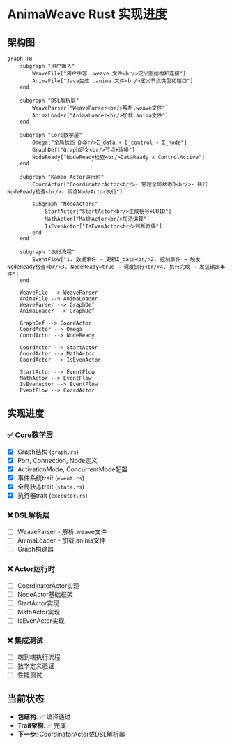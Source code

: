 # AnimaWeave Rust 实现进度

## 架构图

```mermaid
graph TB
    subgraph "用户输入"
        WeaveFile["用户手写 .weave 文件<br/>定义图结构和连接"]
        AnimaFile["Java生成 .anima 文件<br/>定义节点类型和端口"]
    end

    subgraph "DSL解析层"
        WeaveParser["WeaveParser<br/>解析.weave文件"]
        AnimaLoader["AnimaLoader<br/>加载.anima文件"]
    end

    subgraph "Core数学层"
        Omega["全局状态 Ω<br/>Σ_data + Σ_control + Σ_node"]
        GraphDef["Graph定义<br/>节点+连接"]
        NodeReady["NodeReady检查<br/>DataReady ∧ ControlActive"]
    end

    subgraph "Kameo Actor运行时"
        CoordActor["CoordinatorActor<br/>- 管理全局状态Ω<br/>- 执行NodeReady检查<br/>- 调度NodeActor执行"]
        
        subgraph "NodeActors"
            StartActor["StartActor<br/>生成信号+UUID"]
            MathActor["MathActor<br/>加法运算"]
            IsEvenActor["IsEvenActor<br/>判断奇偶"]
        end
    end

    subgraph "执行流程"
        EventFlow["1. 数据事件 → 更新Σ_data<br/>2. 控制事件 → 触发NodeReady检查<br/>3. NodeReady=true → 调度执行<br/>4. 执行完成 → 发送输出事件"]
    end

    WeaveFile --> WeaveParser
    AnimaFile --> AnimaLoader
    WeaveParser --> GraphDef
    AnimaLoader --> GraphDef
    
    GraphDef --> CoordActor
    CoordActor --> Omega
    CoordActor --> NodeReady
    
    CoordActor --> StartActor
    CoordActor --> MathActor  
    CoordActor --> IsEvenActor
    
    StartActor --> EventFlow
    MathActor --> EventFlow
    IsEvenActor --> EventFlow
    EventFlow --> CoordActor
```

## 实现进度

### ✅ Core数学层
- [x] Graph结构 (`graph.rs`)
- [x] Port, Connection, Node定义
- [x] ActivationMode, ConcurrentMode配置
- [x] 事件系统trait (`event.rs`)
- [x] 全局状态trait (`state.rs`) 
- [x] 执行器trait (`executor.rs`)

### ❌ DSL解析层
- [ ] WeaveParser - 解析.weave文件
- [ ] AnimaLoader - 加载.anima文件
- [ ] Graph构建器

### ❌ Actor运行时
- [ ] CoordinatorActor实现
- [ ] NodeActor基础框架
- [ ] StartActor实现
- [ ] MathActor实现
- [ ] IsEvenActor实现

### ❌ 集成测试
- [ ] 端到端执行流程
- [ ] 数学定义验证
- [ ] 性能测试

## 当前状态
- **包结构**: ✅ 编译通过
- **Trait架构**: ✅ 完成
- **下一步**: CoordinatorActor或DSL解析器 